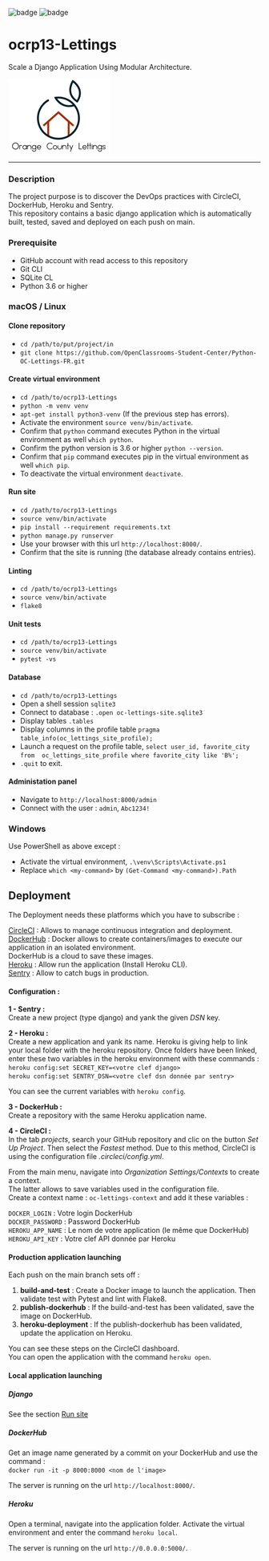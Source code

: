 ![badge](https://img.shields.io/static/v1?label=Project&nbsp;OC&message=13&color=blueviolet&style=for-the-badge)
![badge](https://img.shields.io/static/v1?label=Status&message=in_progess&color=blue&style=for-the-badge)

# ocrp13-Lettings

Scale a Django Application Using Modular Architecture.

![Logo orange_county_lettings](./logos/orangecountylettings.png "Logo")

****
### Description
The project purpose is to discover the DevOps practices with CircleCI, DockerHub, Heroku and 
Sentry.  
This repository contains a basic django application which is automatically built, tested, saved and deployed on 
each push on main.

### Prerequisite
- GitHub account with read access to this repository
- Git CLI
- SQLite CL
- Python 3.6 or higher

### macOS / Linux
#### Clone repository

- `cd /path/to/put/project/in`
- `git clone https://github.com/OpenClassrooms-Student-Center/Python-OC-Lettings-FR.git`

#### Create virtual environment
- `cd /path/to/ocrp13-Lettings`
- `python -m venv venv`
- `apt-get install python3-venv` (If the previous step has errors).
- Activate the environment `source venv/bin/activate`.
- Confirm that `python` command executes Python in the virtual environment as well `which python`.
- Confirm the python version is 3.6 or higher `python --version`.
- Confirm that `pip` command executes pip in the virtual environment as well `which pip`.
- To deactivate the virtual environment `deactivate`.

#### Run site
- `cd /path/to/ocrp13-Lettings`
- `source venv/bin/activate`
- `pip install --requirement requirements.txt`
- `python manage.py runserver`
- Use your browser with this url `http://localhost:8000/`.
- Confirm that the site is running (the database already contains entries).

#### Linting
- `cd /path/to/ocrp13-Lettings`
- `source venv/bin/activate`
- `flake8`

#### Unit tests
- `cd /path/to/ocrp13-Lettings`
- `source venv/bin/activate`
- `pytest -vs`

#### Database
- `cd /path/to/ocrp13-Lettings`
- Open a shell session `sqlite3`
- Connect to database : `.open oc-lettings-site.sqlite3`
- Display tables `.tables`
- Display columns in the profile table `pragma table_info(oc_lettings_site_profile);`
- Launch a request on the profile table, `select user_id, favorite_city from 
oc_lettings_site_profile where favorite_city like 'B%';`
- `.quit` to exit.

#### Administation panel
- Navigate to `http://localhost:8000/admin`
- Connect with the user : `admin`, `Abc1234!`

### Windows
Use PowerShell as above except :
- Activate the virtual environment, `.\venv\Scripts\Activate.ps1`
- Replace `which <my-command>` by `(Get-Command <my-command>).Path`

## Deployment
The Deployment needs these platforms which you have to subscribe :

[CircleCI](https://circleci.com/) : Allows to manage continuous integration and deployment.  
[DockerHub](https://hub.docker.com) :
Docker allows to create containers/images to execute our application in an isolated environment.  
DockerHub is a cloud to save these images.  
[Heroku](https://www.heroku.com) : Allow run the application (Install Heroku CLI).  
[Sentry](https://sentry.io/welcome/) : Allow to catch bugs in production.  


#### Configuration :
**1 - Sentry :**  
Create a new project (type django) and yank the given *DSN* key.

**2 - Heroku :**  
Create a new application and yank its name. Heroku is giving help to link your local folder 
with the heroku repository.
Once folders have been linked, enter these two variables in the heroku environment with these commands :  
`heroku config:set SECRET_KEY=<votre clef django>`  
`heroku config:set SENTRY_DSN=<votre clef dsn donnée par sentry>`  

You can see the current variables with `heroku config`.

**3 - DockerHub :**  
Create a repository with the same Heroku application name.  

**4 - CircleCI :**  
In the tab *projects*, search your GitHub repository and clic on the button *Set Up Project*. Then select the 
*Fastest* method. Due to this method, CircleCI is using the configuration file *.circleci/config.yml*.  

From the main menu, navigate into *Organization Settings/Contexts* to create a context.  
The latter allows to save variables used in the configuration file.  
Create a context name : `oc-lettings-context` and add it these variables :  

`DOCKER_LOGIN` : Votre login DockerHub  
`DOCKER_PASSWORD` : Password DockerHub  
`HEROKU_APP_NAME`  : Le nom de votre application (le même que DockerHub)  
`HEROKU_API_KEY`  : Votre clef API donnée par Heroku  

#### Production application launching
Each push on the main branch sets off :  

1. **build-and-test** : Create a Docker image to launch the application. Then validate test with Pytest and lint 
with Flake8.
2. **publish-dockerhub** : If the build-and-test has been validated, save the image on DockerHub.
3. **heroku-deployment** : If the publish-dockerhub has been validated, update the application on Heroku.

You can see these steps on the CircleCI dashboard.  
You can open the application with the command `heroku open`.  

#### Local application launching

##### Django
See the section [Run site](#run-site)

##### DockerHub
Get an image name generated by a commit on your DockerHub and use the command :  
`docker run -it -p 8000:8000 <nom de l'image>`

The server is running on the url `http://localhost:8000/`.

##### Heroku
Open a terminal, navigate into the application folder. Activate the virtual environment and 
enter the command `heroku local`.

The server is running on the url `http://0.0.0.0:5000/`.
